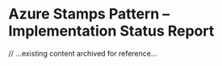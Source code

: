 # Azure Stamps Pattern – Implementation Status Report

// ...existing content archived for reference...




